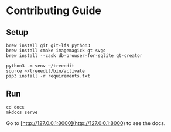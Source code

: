 # Contributing Guide

## Setup

```
brew install git git-lfs python3
brew install cmake imagemagick qt svgo
brew install --cask db-browser-for-sqlite qt-creator

python3 -m venv ~/treeedit
source ~/treeedit/bin/activate
pip3 install -r requirements.txt
```

## Run

```
cd docs
mkdocs serve
```

Go to [http://127.0.0.1:8000](http://127.0.0.1:8000) to see the docs.
